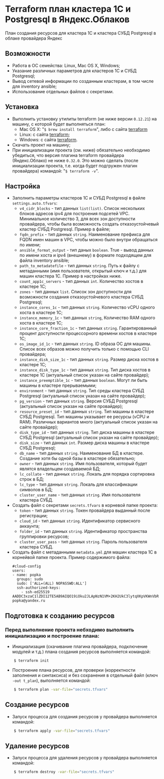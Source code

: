 # Terraform план кластера 1С и Postgresql в Яндекс.Облаков

План создания ресурсов для кластера 1С и кластера СУБД Postgresql в облаке провайдера Яндекс 

## Возможности

* Работа в ОС семейства: Linux, Mac OS X, Windows;
* Указание различных параметров для кластеров 1С и СУБД Postgresql;
* Вывод сетевой информации по созданным кластерам, в том числе для inventory ansible;
* Использование отдельных файлов с секретами.

## Установка
* Выполнить установку утилиты terraform (не ниже версии `0.12.21`) на машину, с которой будет выполняться план:
  * Mac OS X: "`$ brew install terraform`", либо с сайта [terraform](https://www.terraform.io/downloads.html)
  * Linux: с сайта [terraform](https://www.terraform.io/downloads.html);
  * Windows: с сайта [terraform](https://www.terraform.io/downloads.html).
* Скачать проект на машину;
* При инициализации проекта (см. ниже) обязательно необходимо убедиться, что версия плагина terraform провайдера (Яндекс.Облако) не ниже `0.32.0`. Это можно сделать (после инициализации проекта, т.е. когда будет подгружен плагин провайдера) командой: "`$ terraform -v`".

## Настройка
* Заполнить параметры кластеров 1С и СУБД Postgresql в файле `settings.auto.tfvars`:
  * `v4_cidr_blocks` - тип данных `list(list)`. Список нескольких блоков адресов ipv4 для построения подсетей VPC. Минимальное количество 3, для всех зон доступности провайдера, чтобы была возможность создать отказоустойчевый кластер СУБД Postgresql. Пример в файле;
  * `fqdn_prefix` - тип данных `string`. Наименование префикса для FQDN имен машин в VPC, чтобы можно было внутри обращаться по имени;
  * `ansible_format_output` - тип даных `boolean`. True - вывод данных по имени хоста и ipv4 (внешнему) в формате подходящем для файла inventory ansible;
  * `path_to_metadatefile` - тип данных `string`. Путь к файлу с метаданными (имя пользователя, открытый ключ и т.д.) для машин кластера 1С. Пример в настройках ниже.
  * `count_app1c_servers` - тип данных `int`. Количество хостов в кластере 1С;
  * `zones` - тип данных `list`. Список зон доступности для возможности создания отказоустойчевого кластера СУБД Postgresql;
  * `instance_cores_1c` - тип данных `string`. Количество vCPU одного хоста в кластере 1С;
  * `instance_memory_1c` - тип данных `string`, Количество RAM одного хоста в кластере 1С;
  * `instance_core_fraction_1c` - тип данных `string`. Гарантированный процент доступности процессорного времени хостов в кластере 1С;
  * `os_image_id_1c` - тип данных `string`. ID образа ОС для машины. Список всех образов можно получить только с помощью CLI провайдера;
  * `instance_disk_size_1c` - тип данных `string`. Размер диска хостов в кластере 1С;
  * `instance_disk_type_1c` - тип данных `string`. Тип диска хостов в кластере 1С (актуальный список указан на сайте провайдер);
  * `instance_preemptible_1c` - тип данных `boolean`. Могут ли быть машины в кластере прерываемыми;
  * `environment` - тип данных `string`. Тип среды кластера СУБД Postgresql (актуальный список указан на сайте провайдер);
  * `pg_version` - тип данных `string`. Версия СУБД Postgresql (актуальный список указан на сайте провайдер);
  * `resource_preset_id` - тип данных `string`. Тип машины в кластере СУБД Postgresql. Тип машины указывает ее ресурсы (vCPU и RAM). Различных вариантов много (актуальный список указан на сайте провайдер);
  * `disk_type_id` - тип данных `string`. Тип диска машины в кластере СУБД Postgresql (актуальный список указан на сайте провайдер);
  * `disk_size` - тип данных `int`. Размер диска машины в кластере СУБД Postgresql;
  * `db_name` - тип данных `string`. Наименование БД в кластере. Создание хотя бы одной базы в кластере обязательно;
  * `owner` - тип данных `string`. Имя пользователя, который будет являтся владельцем создаваемой БД;
  * `lc_collate` - тип данных `string`. Локаль для порядка сортировка строк в БД;
  * `lc_type` - тип данных `string`. Локаль для классификации символов в БД;
  * `cluster_user_name` - тип данных `string`. Имя пользователя кластера СУБД.
* Создать файл с секретами `seсrets.tfvars` в корневой папке проекта:
    * `token` - тип данных `string`. Токен провайдера выданный после регистрации;
    * `cloud_id` - тип данных `string`. Идентификатор сервисного аккаунта;
    * `folder_id` - тип данных `string`. Идентификатор пространства группировки ресурсов;
    * `cluster_user_pass` - тип данных `string`. Пароль пользователя кластера СУБД.
* Создать файл с метаданными `metadata.yml` для машин кластера 1С в корнейвой папке проекта. Пример содержимого файла:
    ```properties
    #cloud-config
    users:
    - name: popka
      groups: sudo 
      sudo: ['ALL=(ALL) NOPASSWD:ALL']
      ssh-authorized-keys:
        - ssh-ed25519 AADDC3xzaC1lZDI12TE5AB9AIQO19iOku2JLApNzN1VM+2KH2UkC3lytqXKpVKWnVbRa popka@yandex.ru
    ```


## Подготовка к созданию ресурсов
### Перед выполнение проекта небходимо выполнить инициализацию и построение плана:
* Инициализация (скачивание плагина провайдера, подключение модулей и т.д.) плана создания ресурсов выполняется командой:
```sh
    $ terraform init
```
* Построение плана ресурсов, для проверки (корректности заполнения и синтаксиса) и без сохранения в отдельный файл (ключ `-out t_plan`), выполняется командой:
```sh
    $ terraform plan -var-file="secrets.tfvars"
```

## Создание ресурсов
* Запуск процесса для создания ресурсов у провайдера выполняется командой:
```sh
    $ terraform apply -var-file="secrets.tfvars"
```
  
## Удаление ресурсов
* Запуск процесса для удаления ресурсов у провайдера выполняется командой:
```sh
    $ terraform destroy -var-file="secrets.tfvars"
```